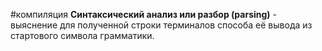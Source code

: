 #компиляция 
**Синтаксический анализ или разбор (parsing)** - выяснение для полученной строки терминалов способа её вывода из стартового символа грамматики.